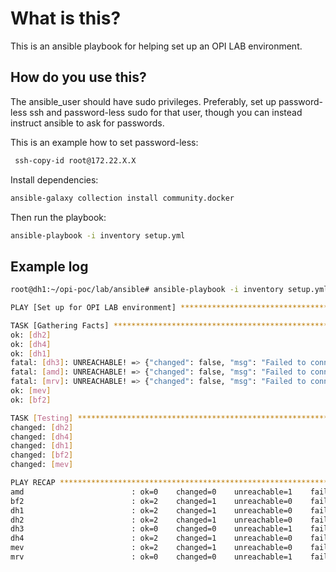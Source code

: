 # What is this?

This is an ansible playbook for helping set up an OPI LAB environment.

## How do you use this?

The ansible_user should have sudo privileges.  Preferably, set up password-less
ssh and password-less sudo for that user, though you can instead instruct
ansible to ask for passwords.

This is an example how to set password-less:

```bash
 ssh-copy-id root@172.22.X.X
```

Install dependencies:

```bash
ansible-galaxy collection install community.docker
```

Then run the playbook:

```bash
ansible-playbook -i inventory setup.yml
```

## Example log

```bash
root@dh1:~/opi-poc/lab/ansible# ansible-playbook -i inventory setup.yml

PLAY [Set up for OPI LAB environment] *******************************************************************************************************************************************************

TASK [Gathering Facts] **********************************************************************************************************************************************************************
ok: [dh2]
ok: [dh4]
ok: [dh1]
fatal: [dh3]: UNREACHABLE! => {"changed": false, "msg": "Failed to connect to the host via ssh: ssh: connect to host 172.22.1.3 port 22: No route to host", "unreachable": true}
fatal: [amd]: UNREACHABLE! => {"changed": false, "msg": "Failed to connect to the host via ssh: ssh: connect to host 172.22.3.1 port 22: No route to host", "unreachable": true}
fatal: [mrv]: UNREACHABLE! => {"changed": false, "msg": "Failed to connect to the host via ssh: ssh: connect to host 172.22.3.3 port 22: No route to host", "unreachable": true}
ok: [mev]
ok: [bf2]

TASK [Testing] ******************************************************************************************************************************************************************************
changed: [dh2]
changed: [dh4]
changed: [dh1]
changed: [bf2]
changed: [mev]

PLAY RECAP **********************************************************************************************************************************************************************************
amd                        : ok=0    changed=0    unreachable=1    failed=0    skipped=0    rescued=0    ignored=0
bf2                        : ok=2    changed=1    unreachable=0    failed=0    skipped=0    rescued=0    ignored=0
dh1                        : ok=2    changed=1    unreachable=0    failed=0    skipped=0    rescued=0    ignored=0
dh2                        : ok=2    changed=1    unreachable=0    failed=0    skipped=0    rescued=0    ignored=0
dh3                        : ok=0    changed=0    unreachable=1    failed=0    skipped=0    rescued=0    ignored=0
dh4                        : ok=2    changed=1    unreachable=0    failed=0    skipped=0    rescued=0    ignored=0
mev                        : ok=2    changed=1    unreachable=0    failed=0    skipped=0    rescued=0    ignored=0
mrv                        : ok=0    changed=0    unreachable=1    failed=0    skipped=0    rescued=0    ignored=0
```
